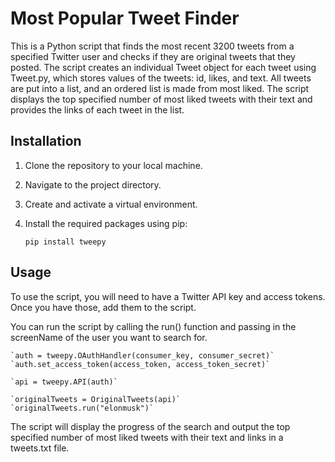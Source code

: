 # Most Popular Tweet Finder

This is a Python script that finds the most recent 3200 tweets from a specified Twitter user and checks if they are original tweets that they posted. The script creates an individual Tweet object for each tweet using Tweet.py, which stores values of the tweets: id, likes, and text. All tweets are put into a list, and an ordered list is made from most liked. The script displays the top specified number of most liked tweets with their text and provides the links of each tweet in the list.

## Installation

1. Clone the repository to your local machine.
2. Navigate to the project directory.
3. Create and activate a virtual environment.
4. Install the required packages using pip:

    `pip install tweepy`

## Usage

To use the script, you will need to have a Twitter API key and access tokens. Once you have those, add them to the script.

You can run the script by calling the run() function and passing in the screenName of the user you want to search for.


    `auth = tweepy.OAuthHandler(consumer_key, consumer_secret)`
    `auth.set_access_token(access_token, access_token_secret)`

    `api = tweepy.API(auth)`

    `originalTweets = OriginalTweets(api)`
    `originalTweets.run("elonmusk")`

The script will display the progress of the search and output the top specified number of most liked tweets with their text and links in a tweets.txt file.
